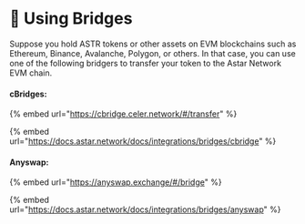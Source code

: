 # 🌉 Using Bridges

Suppose you hold ASTR tokens or other assets on EVM blockchains such as Ethereum, Binance, Avalanche, Polygon, or others. In that case, you can use one of the following bridgers to transfer your token to the Astar Network EVM chain.

#### **cBridges:**&#x20;

{% embed url="https://cbridge.celer.network/#/transfer" %}

{% embed url="https://docs.astar.network/docs/integrations/bridges/cbridge" %}

#### **Anyswap:**&#x20;

{% embed url="https://anyswap.exchange/#/bridge" %}

{% embed url="https://docs.astar.network/docs/integrations/bridges/anyswap" %}
